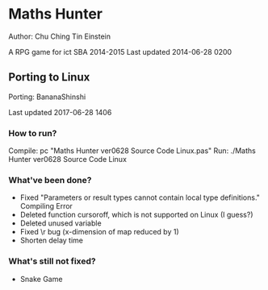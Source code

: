 # Maths Hunter

Author: Chu Ching Tin Einstein

A RPG game for ict SBA 2014-2015
Last updated 2014-06-28 0200

## Porting to Linux

Porting: BananaShinshi

Last updated 2017-06-28 1406

### How to run?
Compile:
		pc "Maths Hunter ver0628 Source Code Linux.pas" 
Run:
		./Maths Hunter ver0628 Source Code Linux

### What've been done?
  * Fixed "Parameters or result types cannot contain local type definitions." Compiling Error
  * Deleted function cursoroff, which is not supported on Linux (I guess?)
  * Deleted unused variable
  * Fixed \r bug (x-dimension of map reduced by 1)
  * Shorten delay time

### What's still not fixed?
  * Snake Game
